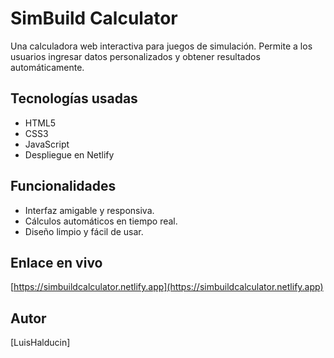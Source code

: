 # SimBuild Calculator

Una calculadora web interactiva para juegos de simulación. Permite a los usuarios ingresar datos personalizados y obtener resultados automáticamente.

## Tecnologías usadas

- HTML5
- CSS3
- JavaScript
- Despliegue en Netlify

## Funcionalidades

- Interfaz amigable y responsiva.
- Cálculos automáticos en tiempo real.
- Diseño limpio y fácil de usar.

## Enlace en vivo

[https://simbuildcalculator.netlify.app](https://simbuildcalculator.netlify.app)

## Autor

[LuisHalducin]

